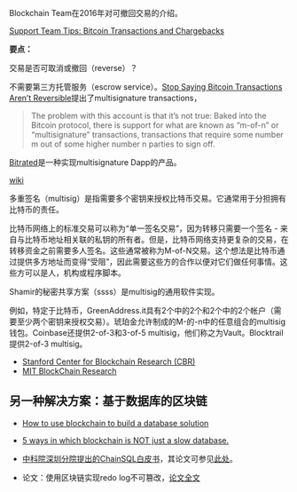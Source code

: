 Blockchain Team在2016年对可撤回交易的介绍。

[Support Team Tips: Bitcoin Transactions and Chargebacks](https://blog.blockchain.com/2016/06/16/support-team-tips-bitcoin-transactions-and-chargebacks/)

**要点：**

交易是否可取消或撤回（reverse）？

不需要第三方托管服务（escrow service）。[Stop Saying Bitcoin Transactions Aren’t Reversible](https://blog.elidourado.com/stop-saying-bitcoin-transactions-arent-reversible-51a74003e226)提出了multisignature transactions，

> The problem with this account is that it’s not true: Baked into the Bitcoin protocol, there is support for what are known as “m-of-n” or “multisignature” transactions, transactions that require some number m out of some higher number n parties to sign off.

[Bitrated](https://www.bitrated.com/about)是一种实现multisignature Dapp的产品。

[wiki](https://en.bitcoin.it/wiki/Multisignature)

多重签名（multisig）是指需要多个密钥来授权比特币交易。它通常用于分担拥有比特币的责任。

比特币网络上的标准交易可以称为“单一签名交易”，因为转移只需要一个签名 - 来自与比特币地址相关联的私钥的所有者。但是，比特币网络支持更复杂的交易，在转移资金之前需要多人签名。这些通常被称为M-of-N交易。这个想法是比特币通过提供多方地址而变得“受阻”，因此需要这些方的合作以便对它们做任何事情。这些方可以是人，机构或程序脚本。

Shamir的秘密共享方案（ssss）是multisig的通用软件实现。

例如，特定于比特币，GreenAddress.it具有2个中的2个和2个中的2个帐户（需要至少两个密钥来授权交易）。琥珀金允许制成的M-的-n中的任意组合的multisig钱包。Coinbase还提供2-of-3和3-of-5 multisig，他们称之为Vault。Blocktrail提供2-of-3 multisig。


* [Stanford Center for Blockchain Research (CBR)](https://cbr.stanford.edu/)
* [MIT BlockChain Research](http://blockchain.mit.edu/)


## 另一种解决方案：基于数据库的区块链

* [How to use blockchain to build a database solution](https://www.zdnet.com/article/blockchains-in-the-database-world-what-for-and-how/)

* [5 ways in which blockchain is NOT just a slow database.](https://medium.com/@chainfrog/5-reasons-that-blockchain-is-not-just-a-slow-database-55fe9d913578)

* [中科院深圳分院提出的ChainSQL白皮书](http://chainsql.net/PDF/AlBisc-whitepaper.pdf)，其论文可参见[此处](https://arxiv.org/pdf/1808.05199)。

* 论文：使用区块链实现redo log不可篡改，[论文全文](https://www.researchgate.net/publication/318118533_A_Prototype_Evaluation_of_a_Tamper-Resistant_High_Performance_Blockchain-Based_Transaction_Log_for_a_Distributed_Database)
